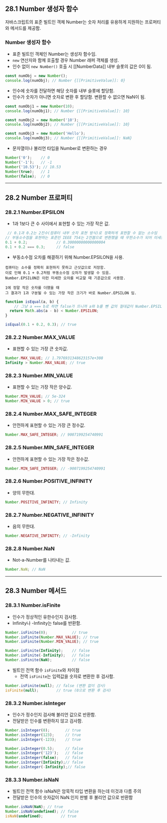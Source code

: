 ## 28.1 Number 생성자 함수

자바스크립트의 표준 빌트인 객체 Number는 숫자 처리를 유용하게 지원하는 프로퍼티와 메서드를 제공함.

### Number 생성자 함수

- 표준 빌트인 객체인 Number는 생성자 함수임.
- `new` 연산자와 함께 호출할 경우 Number 래퍼 객체를 생성.
- 인수 없이 `new Number()` 호출 시 [[NumberData]] 내부 슬롯의 값은 0이 됨.

```js
const numObj = new Number();
console.log(numObj); // Number {[[PrimitiveValue]]: 0}
```

- 인수에 숫자를 전달하면 해당 숫자를 내부 슬롯에 할당함.
- 인수가 숫자가 아니면 숫자로 변환 후 할당함. 변환할 수 없으면 NaN이 됨.

```js
const numObj1 = new Number(10);
console.log(numObj1); // Number {[[PrimitiveValue]]: 10}

const numObj2 = new Number('10');
console.log(numObj2); // Number {[[PrimitiveValue]]: 10}

const numObj3 = new Number('Hello');
console.log(numObj3); // Number {[[PrimitiveValue]]: NaN}
```

- 문자열이나 불리언 타입을 Number로 변환하는 경우

```js
Number('0');    // 0
Number('-1');   // -1
Number('10.53'); // 10.53
Number(true);   // 1
Number(false);  // 0
```

---

## 28.2 Number 프로퍼티

### 28.2.1 Number.EPSILON

- 1과 1보다 큰 수 사이에서 표현할 수 있는 가장 작은 값.

```js
 // 0.1과 0.2는 2진수(컴퓨터 내부 숫자 표현 방식)로 정확하게 표현할 수 없는 소수임
// 부동소수점을 표현하는 표준인 IEEE 754는 2전봅으로 변환했을 때 무한소수가 되어 미세한 오차 발생
0.1 + 0.2;             // 0.30000000000000004
0.1 + 0.2 === 0.3;     // false
```

- 부동소수점 오차를 해결하기 위해 Number.EPSILON을 사용.
```
컴퓨터는 소수를 정확히 표현하지 못하고 근삿값으로 저장함.
이로 인해 0.1 + 0.2처럼 부동소수점 오차가 발생할 수 있음.
Number.EPSILON은 이런 미세한 오차를 비교할 때 기준값으로 사용함.
```

```
1에 정말 작은 숫자를 더했을 때
그 결과가 1과 구분될 수 있는 가장 작은 크기가 바로 Number.EPSILON 임.
```

```js
function isEqual(a, b) {   
    // 그냥 a === b로 하면 false가 뜨니까 a와 b를 뺀 값의 절대값이 Number.EPSILON보다 작으면 같은 수로 인정하기로 함
  return Math.abs(a - b) < Number.EPSILON;
}

isEqual(0.1 + 0.2, 0.3); // true
```


### 28.2.2 Number.MAX_VALUE

- 표현할 수 있는 가장 큰 숫자값.

```js
Number.MAX_VALUE; // 1.7976931348623157e+308
Infinity > Number.MAX_VALUE; // true
```

### 28.2.3 Number.MIN_VALUE

- 표현할 수 있는 가장 작은 양수값.

```js
Number.MIN_VALUE; // 5e-324
Number.MIN_VALUE > 0; // true
```

### 28.2.4 Number.MAX_SAFE_INTEGER

- 안전하게 표현할 수 있는 가장 큰 정수값.

```js
Number.MAX_SAFE_INTEGER; // 9007199254740991
```

### 28.2.5 Number.MIN_SAFE_INTEGER

- 안전하게 표현할 수 있는 가장 작은 정수값.

```js
Number.MIN_SAFE_INTEGER; // -9007199254740991
```

### 28.2.6 Number.POSITIVE_INFINITY

- 양의 무한대.

```js
Number.POSITIVE_INFINITY; // Infinity
```

### 28.2.7 Number.NEGATIVE_INFINITY

- 음의 무한대.

```js
Number.NEGATIVE_INFINITY; // -Infinity
```

### 28.2.8 Number.NaN

- Not-a-Number를 나타내는 값.

```js
Number.NaN; // NaN
```

---

## 28.3 Number 메서드

### 28.3.1 Number.isFinite

- 인수가 정상적인 유한수인지 검사함.
- Infinity나 -Infinity는 false를 반환함.

```js
Number.isFinite(0);           // true
Number.isFinite(Number.MAX_VALUE); // true
Number.isFinite(Number.MIN_VALUE); // true

Number.isFinite(Infinity);    // false
Number.isFinite(-Infinity);   // false
Number.isFinite(NaN);         // false
```

- 빌트인 전역 함수 `isFinite`와 차이점
  - 전역 `isFinite`는 입력값을 숫자로 변환한 후 검사함.

```js
Number.isFinite(null); // false (변환 없이 검사)
isFinite(null);        // true (0으로 변환 후 검사)
```

### 28.3.2 Number.isInteger

- 인수가 정수인지 검사해 불리언 값으로 반환함.
- 전달받은 인수를 변환하지 않고 검사함.
```js
Number.isInteger(0);       // true
Number.isInteger(123);     // true
Number.isInteger(-123);    // true

Number.isInteger(0.5);     // false
Number.isInteger('123');   // false
Number.isInteger(false);   // false
Number.isInteger(Infinity);// false
Number.isInteger(-Infinity);// false
```

### 28.3.3 Number.isNaN
- 빌트인 전역 함수 isNaN은 암묵적 타입 변환을 하는데 이것과 다름 주의
- 전달받은 인수의 숫자값이 NaN.인지 판별 후 불리언 값으로 반환함 
```js
Number.isNaN(NaN); // true
Number.isNaN(undefined); // false
isNaN(undefined);        // true
```